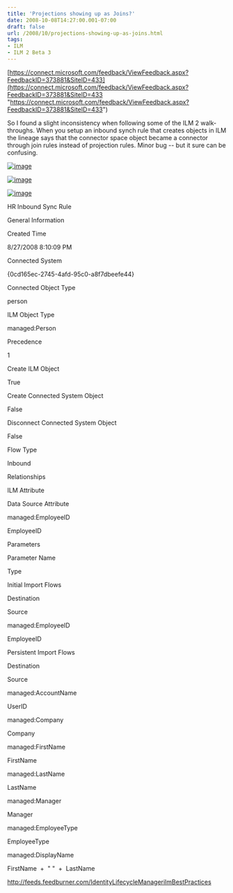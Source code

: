 ```yaml
---
title: 'Projections showing up as Joins?'
date: 2008-10-08T14:27:00.001-07:00
draft: false
url: /2008/10/projections-showing-up-as-joins.html
tags: 
- ILM
- ILM 2 Beta 3
---
```


[https://connect.microsoft.com/feedback/ViewFeedback.aspx?FeedbackID=373881&SiteID=433](https://connect.microsoft.com/feedback/ViewFeedback.aspx?FeedbackID=373881&SiteID=433 "https://connect.microsoft.com/feedback/ViewFeedback.aspx?FeedbackID=373881&SiteID=433")

So I found a slight inconsistency when following some of the ILM 2 walk-throughs. When you setup an inbound synch rule that creates objects in ILM the lineage says that the connector space object became a connector through join rules instead of projection rules. Minor bug -- but it sure can be confusing.

[![image](http://www.ilmbestpractices.com/blog/uploaded_images/ProjectionsshowingupasJoins_C61F/image_thumb.png)](http://www.ilmbestpractices.com/blog/uploaded_images/ProjectionsshowingupasJoins_C61F/image.png)

[![image](http://www.ilmbestpractices.com/blog/uploaded_images/ProjectionsshowingupasJoins_C61F/image_thumb_3.png)](http://www.ilmbestpractices.com/blog/uploaded_images/ProjectionsshowingupasJoins_C61F/image_3.png)

[![image](http://www.ilmbestpractices.com/blog/uploaded_images/ProjectionsshowingupasJoins_C61F/image_thumb_4.png)](http://www.ilmbestpractices.com/blog/uploaded_images/ProjectionsshowingupasJoins_C61F/image_4.png)

HR Inbound Sync Rule

General Information

Created Time

8/27/2008 8:10:09 PM

Connected System

{0cd165ec-2745-4afd-95c0-a8f7dbeefe44}

Connected Object Type

person

ILM Object Type

managed:Person

Precedence

1

Create ILM Object

True

Create Connected System Object

False

Disconnect Connected System Object

False

Flow Type

Inbound

Relationships

ILM Attribute

Data Source Attribute

managed:EmployeeID

EmployeeID

Parameters

Parameter Name

Type

Initial Import Flows

Destination

Source

managed:EmployeeID

EmployeeID

Persistent Import Flows

Destination

Source

managed:AccountName

UserID

managed:Company

Company

managed:FirstName

FirstName

managed:LastName

LastName

managed:Manager

Manager

managed:EmployeeType

EmployeeType

managed:DisplayName

FirstName  +  " "  +  LastName

http://feeds.feedburner.com/IdentityLifecycleManagerilmBestPractices